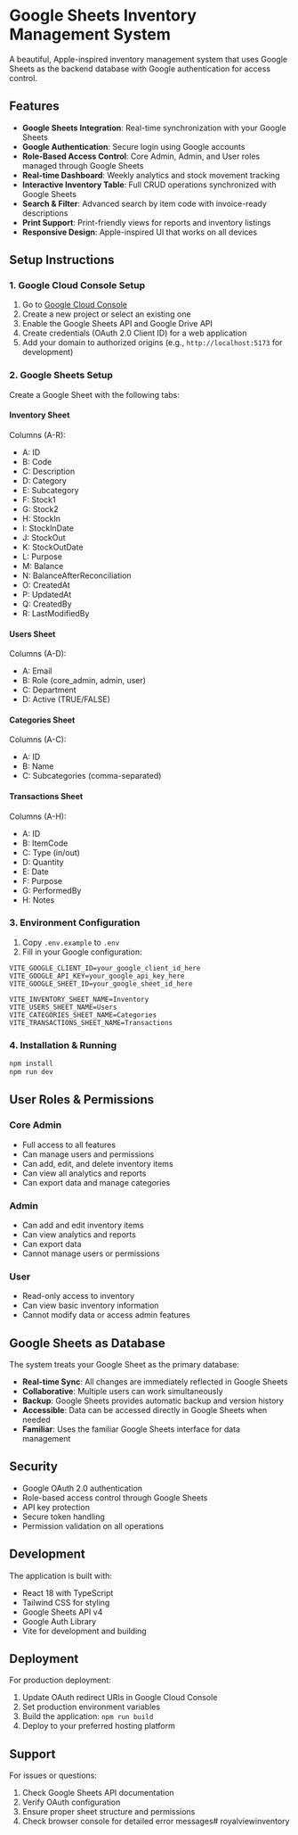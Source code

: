# Google Sheets Inventory Management System

A beautiful, Apple-inspired inventory management system that uses Google Sheets as the backend database with Google authentication for access control.

## Features

- **Google Sheets Integration**: Real-time synchronization with your Google Sheets
- **Google Authentication**: Secure login using Google accounts
- **Role-Based Access Control**: Core Admin, Admin, and User roles managed through Google Sheets
- **Real-time Dashboard**: Weekly analytics and stock movement tracking
- **Interactive Inventory Table**: Full CRUD operations synchronized with Google Sheets
- **Search & Filter**: Advanced search by item code with invoice-ready descriptions
- **Print Support**: Print-friendly views for reports and inventory listings
- **Responsive Design**: Apple-inspired UI that works on all devices

## Setup Instructions

### 1. Google Cloud Console Setup

1. Go to [Google Cloud Console](https://console.cloud.google.com/)
2. Create a new project or select an existing one
3. Enable the Google Sheets API and Google Drive API
4. Create credentials (OAuth 2.0 Client ID) for a web application
5. Add your domain to authorized origins (e.g., `http://localhost:5173` for development)

### 2. Google Sheets Setup

Create a Google Sheet with the following tabs:

#### Inventory Sheet
Columns (A-R):
- A: ID
- B: Code
- C: Description  
- D: Category
- E: Subcategory
- F: Stock1
- G: Stock2
- H: StockIn
- I: StockInDate
- J: StockOut
- K: StockOutDate
- L: Purpose
- M: Balance
- N: BalanceAfterReconciliation
- O: CreatedAt
- P: UpdatedAt
- Q: CreatedBy
- R: LastModifiedBy

#### Users Sheet
Columns (A-D):
- A: Email
- B: Role (core_admin, admin, user)
- C: Department
- D: Active (TRUE/FALSE)

#### Categories Sheet
Columns (A-C):
- A: ID
- B: Name
- C: Subcategories (comma-separated)

#### Transactions Sheet
Columns (A-H):
- A: ID
- B: ItemCode
- C: Type (in/out)
- D: Quantity
- E: Date
- F: Purpose
- G: PerformedBy
- H: Notes

### 3. Environment Configuration

1. Copy `.env.example` to `.env`
2. Fill in your Google configuration:

```env
VITE_GOOGLE_CLIENT_ID=your_google_client_id_here
VITE_GOOGLE_API_KEY=your_google_api_key_here
VITE_GOOGLE_SHEET_ID=your_google_sheet_id_here

VITE_INVENTORY_SHEET_NAME=Inventory
VITE_USERS_SHEET_NAME=Users
VITE_CATEGORIES_SHEET_NAME=Categories
VITE_TRANSACTIONS_SHEET_NAME=Transactions
```

### 4. Installation & Running

```bash
npm install
npm run dev
```

## User Roles & Permissions

### Core Admin
- Full access to all features
- Can manage users and permissions
- Can add, edit, and delete inventory items
- Can view all analytics and reports
- Can export data and manage categories

### Admin
- Can add and edit inventory items
- Can view analytics and reports
- Can export data
- Cannot manage users or permissions

### User
- Read-only access to inventory
- Can view basic inventory information
- Cannot modify data or access admin features

## Google Sheets as Database

The system treats your Google Sheet as the primary database:

- **Real-time Sync**: All changes are immediately reflected in Google Sheets
- **Collaborative**: Multiple users can work simultaneously
- **Backup**: Google Sheets provides automatic backup and version history
- **Accessible**: Data can be accessed directly in Google Sheets when needed
- **Familiar**: Uses the familiar Google Sheets interface for data management

## Security

- Google OAuth 2.0 authentication
- Role-based access control through Google Sheets
- API key protection
- Secure token handling
- Permission validation on all operations

## Development

The application is built with:
- React 18 with TypeScript
- Tailwind CSS for styling
- Google Sheets API v4
- Google Auth Library
- Vite for development and building

## Deployment

For production deployment:
1. Update OAuth redirect URIs in Google Cloud Console
2. Set production environment variables
3. Build the application: `npm run build`
4. Deploy to your preferred hosting platform

## Support

For issues or questions:
1. Check Google Sheets API documentation
2. Verify OAuth configuration
3. Ensure proper sheet structure and permissions
4. Check browser console for detailed error messages# royalviewinventory
